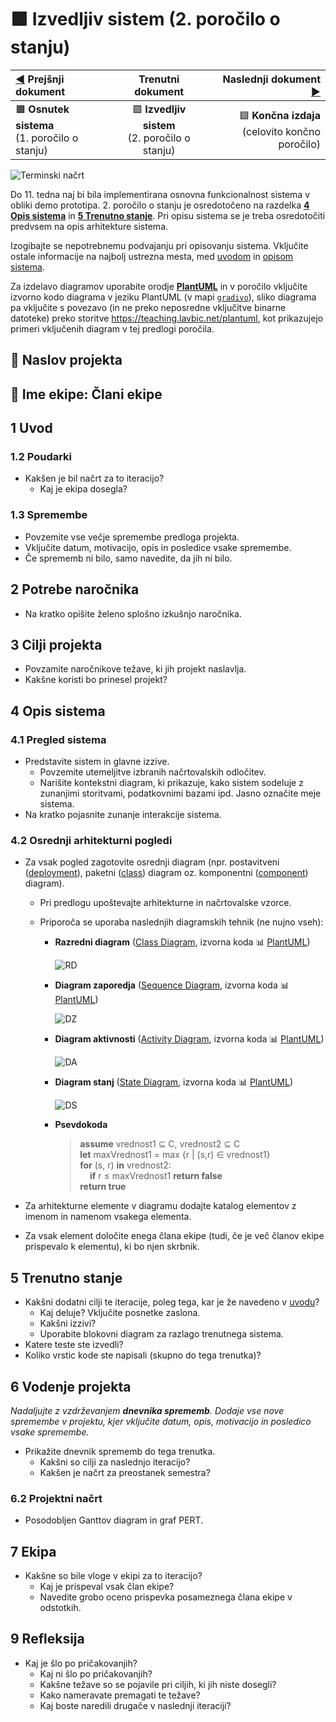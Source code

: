 # :green_square: Izvedljiv sistem (2. poročilo o stanju)

| [:arrow_backward:](02_Osnutek_sistema_1_porocilo_o_stanju.md) Prejšnji dokument |                       Trenutni dokument                       | Naslednji dokument [:arrow_forward:](04_Koncna_izdaja_celovito_koncno_porocilo.md) |
| :------------------------------------------------------------------------------ | :-----------------------------------------------------------: | ---------------------------------------------------------------------------------: |
| :orange_square: **Osnutek sistema**<br>(1. poročilo o stanju)                   | :green_square: **Izvedljiv sistem**<br>(2. poročilo o stanju) |                      :blue_square: **Končna izdaja**<br>(celovito končno poročilo) |

![Terminski načrt](https://teaching.lavbic.net/plantuml/svg/dPRFRk8m4CRlVehHza0NAPGOabOhL5LjjrArAxLQxQceXu6Or2JOA3PqOTL7w5lrmNOSGigVb5GhV831ytqpFu-ZN1YBcOrHMGjVVeji8fL992XyUyti5yPwnYvISSxo7TSIummdy9S1M3aHgLGY_m7maxvUwLHdS3JYxfD7RxIogoZbBIZquZBH94NM9GwJEDCp5HMvucmKZA9TnU3cykpxLP6EMQQVzrstzanaAepLPNN_upDCjH7HHmALJQOoVh9bfo-iTrBGOyHKJT6n6-mesGoLeR-4igpn92C18wtjGFzXAQfuXh40ax9f9fKrGqm5F0kHf0kIH3lB8bmG454Komp9RaTucmTUk-jn7wJP3jAg3FAD86kimXtFFyt3hcQY8XKSHMs1ey5wHzThVxIZL0uEImGU3p_OmUupFHP32_cu6bWbSAgAiNulJ_XMqZz_eEaLLYGWbtCSeneZJ4bm8Yp2CM-tUEjhxoHFEd-49vnEXJA0TakriQTQOTHi_i9bHFV0YZdCmIIpAKrJimd7FbWH2RNXWmRwr_uZf6YeWG3ee4obvEro83EasfToZWUq-9OMe8hMTAWLPzKm81ITeUU1tmAgCSEX91QUHz2QpNj2akgOq13Qn3ghefgyaEEEirLorxQpjlLNFUmPSsUS1rZ_Begme4zMM7fjE_cdhSx18t7Zn_eF6EivNPazjLLb3pjmzmhhR1BX5KJkZ9gviJ7IM37vB92W1DAjyLtZeDEOwao_lSeKGRkzQZpRzZfjTGyISTVjdKYbO465rr09DgbqAgZSBkV4Uopd1PTTBDrgB669vQp6U8s5rsC9Mi51B6wzO-47i7Hgi8IRMBeLM7vezVQgt3rrnNzoLdnUTtl2NIf9xYFSk9UzR5dni1OA3z-XLEWLIBerI7nUCjb_RX4ECQnyu8Qjy61v8It6BaWtVydu1m00 "Terminski načrt")

Do 11. tedna naj bi bila implementirana osnovna funkcionalnost sistema v obliki demo prototipa. 2. poročilo o stanju je osredotočeno na razdelka [**4 Opis sistema**](#4-opis-sistema) in [**5 Trenutno stanje**](#5-trenutno-stanje). Pri opisu sistema se je treba osredotočiti predvsem na opis arhitekture sistema.

Izogibajte se nepotrebnemu podvajanju pri opisovanju sistema. Vključite ostale informacije na najbolj ustrezna mesta, med [uvodom](#1-uvod) in [opisom sistema](#4-opis-sistema).

Za izdelavo diagramov uporabite orodje [**PlantUML**](https://plantuml.com/) in v poročilo vključite izvorno kodo diagrama v jeziku PlantUML (v mapi [`gradivo`](gradivo)), sliko diagrama pa vključite s povezavo (in ne preko neposredne vključitve binarne datoteke) preko storitve <https://teaching.lavbic.net/plantuml>, kot prikazujejo primeri vključenih diagram v tej predlogi poročila.

## :page_with_curl: Naslov projekta

## :information_desk_person: Ime ekipe: Člani ekipe

## 1 Uvod

### 1.2 Poudarki

- Kakšen je bil načrt za to iteracijo?
  - Kaj je ekipa dosegla?

### 1.3 Spremembe

- Povzemite vse večje spremembe predloga projekta.
- Vključite datum, motivacijo, opis in posledice vsake spremembe.
- Če sprememb ni bilo, samo navedite, da jih ni bilo.

## 2 Potrebe naročnika

- Na kratko opišite želeno splošno izkušnjo naročnika.

## 3 Cilji projekta

- Povzamite naročnikove težave, ki jih projekt naslavlja.
- Kakšne koristi bo prinesel projekt?

## 4 Opis sistema

### 4.1 Pregled sistema

- Predstavite sistem in glavne izzive.
  - Povzemite utemeljitve izbranih načrtovalskih odločitev.
  - Narišite kontekstni diagram, ki prikazuje, kako sistem sodeluje z zunanjimi storitvami, podatkovnimi bazami ipd. Jasno označite meje sistema.
- Na kratko pojasnite zunanje interakcije sistema.

### 4.2 Osrednji arhitekturni pogledi

- Za vsak pogled zagotovite osrednji diagram (npr. postavitveni ([deployment](https://plantuml.com/deployment-diagram)), paketni ([class](https://plantuml.com/class-diagram)) diagram oz. komponentni ([component](https://plantuml.com/component-diagram)) diagram).

  - Pri predlogu upoštevajte arhitekturne in načrtovalske vzorce.
  - Priporoča se uporaba naslednjih diagramskih tehnik (ne nujno vseh):

    - **Razredni diagram** ([Class Diagram](https://plantuml.com/class-diagram), izvorna koda :bar_chart: [PlantUML](./gradivo/plantuml/RD.puml))

      ![RD](https://teaching.lavbic.net/plantuml/svg/TPDDRi8m48NtFiN8tK2heEOFQ1O8bRO7oBeR4xlWujYLROf4sxjtY0KaG3RHwFbblZVnPEuyitvRAoXVYDj8_SKigw5Ip3du8G1BLcrMrcmrNnXbBEpMqek3RYmNDcXt-Tlpz7M1AhFMx8AuLFWc-MirFRUg6eUtJ3iy4jgJjUG2Acah9GXPD7HQihqL768Ap44PDt4YvgrSRdrSm8Sop2FWmfu4UzAn9mKuhFIgfQLjBSB7GosyuImUD76H8BKV5ZYfKOBfQr8QI6c7b1N0cHTUrgAbvZsi9B1EyOR7iKwET33i7JKB0R9EWF6vnL6QzD2pmJKl3udIynZz_3pmymv_Uir_wk6FR_0dDxHfo9JTk17y-ZG62YQAi1YDxh4kqKZ12LpjR_KfzBkMUvXHWZj17uEbSH-iES75YgBV6TxZmN0ioLneZh_5Fm00)

    - **Diagram zaporedja** ([Sequence Diagram](https://plantuml.com/sequence-diagram), izvorna koda :bar_chart: [PlantUML](./gradivo/plantuml/DZ.puml))

      ![DZ](https://teaching.lavbic.net/plantuml/svg/bPDFRvj04CNlyob6xiKvL14OgYfAhVnhJvLQkN4EKIu3Z9EjOOSk2qvTzRjt5YU69kwX1v1sv_VUl9s5iyQJysrLujKjm8Cf65SYFfD7W6PjR4sEAimeNzyxQMsHIoaElIFRQ8cj7r45hwWj_JK_-lFItDjAovZhYzs8ejoBkn1NiBlipR9ItLy1-uuxQFDWF8yXvsGpqYEEYWt_QDdc_DcizB4yxlOc_NJn_kFb0Vgh3iBafYRh_rzmC2xqHy79iXP7cJLhZ2Pu_WsN4PwUzhNv7A0UR72oeAtZ0jC9KeEBLBaik9BxgUWXCjwHiPAvME-a_0UOxC14GRqIuuDX26WwygoHG5EzdMlF4wmZFFc05NifwDtqQA0MAMYcGCLAnGCLJQFPc8i1If4QjuHTGsl1JYDOQJnWo1eS4dMO3Gw9za4S79909dio6SXqQcKpFJgCFsSBwuB_hhzSFmLH_FWOhzJvE_wgPq7y-yxgLgStlRLK0Ti28D1Fyz7QJSFxCvcUbgpWaYp3k4tSpqjbowYNVSawLW6spry40PoflVw0Vm00)

    - **Diagram aktivnosti** ([Activity Diagram](https://plantuml.com/activity-diagram-beta), izvorna koda :bar_chart: [PlantUML](./gradivo/plantuml/DA.puml))

      ![DA](https://teaching.lavbic.net/plantuml/svg/VL5DJyCm3BtxLqJY0gTfV4Y8JcDbWpCI_06lyRhGrAaIbpAX_NVSRaWH1mwnvFTU_9wJLHACqhVUR4g0r3ZkC69hBEsmz_9ENr9wLtDBBARIGZ5JRR5gwXXwjbNm8Hg9o4afrMMgj4SR1iUrsQ5Fb35LOEl41NwJWoTZ7RQA02pIs2y1At6VJWuRX_Me_mQJUQudps7lX1JtZkc4NDozFDq_hnN36CCmtShvhTSHYXtrd2t_qHnXCJl7WUcn029rX68UoaRZSKXYveLgi_xwJtzJm9Xxm6WpzBRu7QLBwFwNhw4E7sR-U3LQXGvWHMprStu0)

    - **Diagram stanj** ([State Diagram](https://plantuml.com/state-diagram), izvorna koda :bar_chart: [PlantUML](./gradivo/plantuml/DS.puml))

      ![DS](https://teaching.lavbic.net/plantuml/svg/NP91Ri8m44NtFiK8TfMG6Zkqm09HABs0kwkw66ANXYHsvJYYKjMxTuABIRoneZVFyx-bR5gFpdTD3S-IiROgpHSwRE20HNLqjZEgiBLru1sQbaRQ-86bz0TsjN_Lt_wfBe-ceJ4KT6WtiD0vUzvTrXngsZiOKRhNyCC0jZ4mcEVFqkkUMwUq2smwVzakzZkYic-TmltrxXNzqeik0HFopKb3DW5iGMPCPYjGTWLO5UK98Kj57aJE91-98XL540MJOYJEKp4FOivaFewcxBUxTvYj-rvK36Rz9uy2Zqn4Hbj4wZrGrzHxZDwDBIBB8rjIgz3WrkkU_KDgnzX66qL_oHy0)

    - **Psevdokoda**

      > **assume** vrednost1 &subseteq; C, vrednost2 &subseteq; C  
      > **let** maxVrednost1 = max {r | (s,r) &in; vrednost1}  
      > **for** (s, r) **in** vrednost2:  
      > &nbsp;&nbsp;&nbsp;&nbsp;**if** r &le; maxVrednost1 **return false**  
      > **return true**

- Za arhitekturne elemente v diagramu dodajte katalog elementov z imenom in namenom vsakega elementa.
- Za vsak element določite enega člana ekipe (tudi, če je več članov ekipe prispevalo k elementu), ki bo njen skrbnik.

## 5 Trenutno stanje

- Kakšni dodatni cilji te iteracije, poleg tega, kar je že navedeno v [uvodu](#1-uvod)?
  - Kaj deluje? Vključite posnetke zaslona.
  - Kakšni izzivi?
  - Uporabite blokovni diagram za razlago trenutnega sistema.
- Katere teste ste izvedli?
- Koliko vrstic kode ste napisali (skupno do tega trenutka)?

## 6 Vodenje projekta

_Nadaljujte z vzdrževanjem **dnevnika sprememb**. Dodaje vse nove spremembe v projektu, kjer vključite datum, opis, motivacijo in posledico vsake spremembe._

- Prikažite dnevnik sprememb do tega trenutka.
  - Kakšni so cilji za naslednjo iteracijo?
  - Kakšen je načrt za preostanek semestra?

### 6.2 Projektni načrt

- Posodobljen Ganttov diagram in graf PERT.

## 7 Ekipa

- Kakšne so bile vloge v ekipi za to iteracijo?
  - Kaj je prispeval vsak član ekipe?
  - Navedite grobo oceno prispevka posameznega člana ekipe v odstotkih.

## 9 Refleksija

- Kaj je šlo po pričakovanjih?
  - Kaj ni šlo po pričakovanjih?
  - Kakšne težave so se pojavile pri ciljih, ki jih niste dosegli?
  - Kako nameravate premagati te težave?
  - Kaj boste naredili drugače v naslednji iteraciji?
